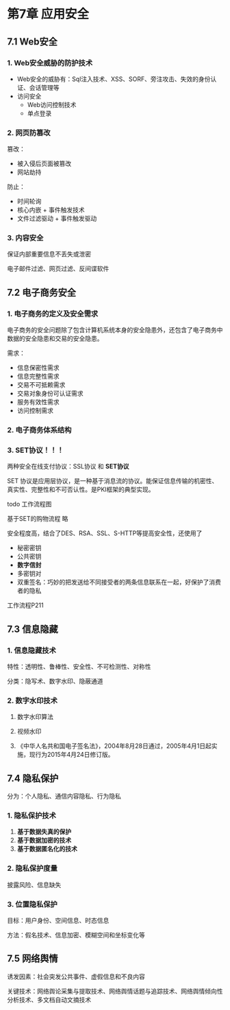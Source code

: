 # 第7章 应用安全

## 7.1 Web安全

### 1. Web安全威胁的防护技术

- Web安全的威胁有：Sql注入技术、XSS、SORF、旁注攻击、失效的身份认证、会话管理等
- 访问安全
  - Web访问控制技术
  - 单点登录



### 2. 网页防篡改

篡改：

- 被入侵后页面被篡改
- 网站劫持

防止：

- 时间轮询
- 核心内嵌 + 事件触发技术
- 文件过滤驱动 + 事件触发驱动



### 3. 内容安全

保证内部重要信息不丢失或泄密

电子邮件过滤、网页过滤、反间谍软件



## 7.2 电子商务安全

### 1. 电子商务的定义及安全需求

电子商务的安全问题除了包含计算机系统本身的安全隐患外，还包含了电子商务中数据的安全隐患和交易的安全隐患。

需求：

- 信息保密性需求
- 信息完整性需求
- 交易不可抵赖需求
- 交易对象身份可认证需求
- 服务有效性需求
- 访问控制需求



### 2. 电子商务体系结构



### 3. SET协议！！！

两种安全在线支付协议：SSL协议 和 **SET协议**

SET 协议是应用层协议，是一种基于消息流的协议。能保证信息传输的机密性、真实性、完整性和不可否认性。是PKI框架的典型实现。

todo 工作流程图

基于SET的购物流程 略



安全程度高，结合了DES、RSA、SSL、S-HTTP等提高安全性，还使用了

- 秘密密钥
- 公共密钥
- **数字信封**
- 多密钥对
- 双重签名：巧妙的把发送给不同接受者的两条信息联系在一起，好保护了消费者的隐私

工作流程P211



## 7.3 信息隐藏

### 1. 信息隐藏技术

特性：透明性、鲁棒性、安全性、不可检测性、对称性

分类：隐写术、数字水印、隐蔽通道



### 2. 数字水印技术

1. 数字水印算法

2. 视频水印

3. 《中华人名共和国电子签名法》，2004年8月28日通过，2005年4月1日起实施，现行为2015年4月24日修订版。



## 7.4 隐私保护

分为：个人隐私、通信内容隐私、行为隐私

### 1. 隐私保护技术

1. **基于数据失真的保护**
2. **基于数据加密的技术**
3. **基于数据匿名化的技术**



### 2. 隐私保护度量

披露风险、信息缺失



### 3. 位置隐私保护

目标：用户身份、空间信息、时态信息

方法：假名技术、信息加密、模糊空间和坐标变化等



## 7.5 网络舆情

诱发因素：社会突发公共事件、虚假信息和不良内容

关键技术：网络舆论采集与提取技术、网络舆情话题与追踪技术、网络舆情倾向性分析技术、多文档自动文摘技术